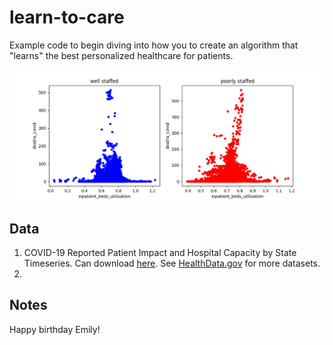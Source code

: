 # learn-to-care

Example code to begin diving into how you to create an algorithm that
"learns" the best personalized healthcare for patients.

![covid deaths](https://github.com/betaBison/learn-to-care/blob/main/docs/img/deaths.png?raw=true)


## Data
1. COVID-19 Reported Patient Impact and Hospital Capacity by State Timeseries.
Can download [here](https://dev.socrata.com/foundry/healthdata.gov/g62h-syeh).
See [HealthData.gov](HealthData.gov) for more datasets.
2.

## Notes
Happy birthday Emily!
